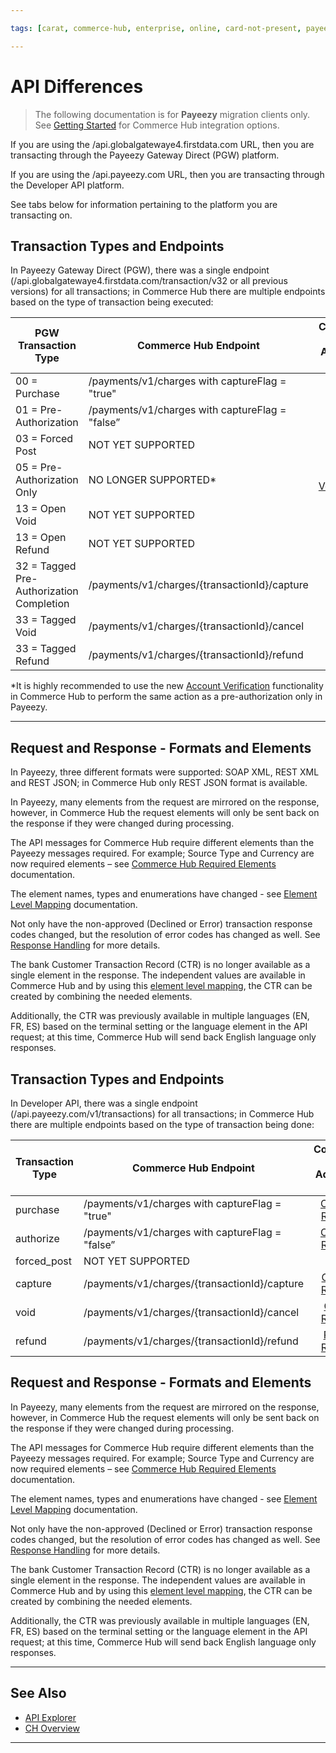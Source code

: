 ```yaml
---

tags: [carat, commerce-hub, enterprise, online, card-not-present, payeezy]

---
```


# API Differences

<!-- theme: danger -->
>  The following documentation is for **Payeezy** migration clients only. See [Getting Started](?path=docs/Getting-Started/Getting-Started-General.md) for Commerce Hub integration options.

If you are using the /api.globalgatewaye4.firstdata.com URL, then you are transacting through the Payeezy Gateway Direct (PGW) platform.

If you are using the /api.payeezy.com URL, then you are transacting through the Developer API platform.

See tabs below for information pertaining to the platform you are transacting on.

<!--type: tab
titles: Payeezy Gateway Direct, Developer API
-->

## Transaction Types and Endpoints

In Payeezy Gateway Direct (PGW), there was a single endpoint (/api.globalgatewaye4.firstdata.com/transaction/v32 or all previous versions) for all transactions; in Commerce Hub there are multiple endpoints based on the type of transaction being executed:

| PGW Transaction Type | Commerce Hub Endpoint | Commerce Hub <br> Additional Info |
| -------- | ------------- | :--------------: |
|00 = Purchase | /payments/v1/charges with captureFlag = "true" | [Charges Request](?path=docs/Resources/API-Documents/Payments/Charges.md)|
|01 = Pre-Authorization  | /payments/v1/charges with captureFlag = "false”  | [Charges Request](?path=docs/Resources/API-Documents/Payments/Charges.md)|
|03 = Forced Post   | NOT YET SUPPORTED  | 
|05 = Pre-Authorization Only   | NO LONGER SUPPORTED* | [Account Verification](?path=docs/Resources/API-Documents/Payments_VAS/Verification.md) |
|13 = Open Void   | NOT YET SUPPORTED  | 
|13 = Open Refund   | NOT YET SUPPORTED  | 
|32 = Tagged Pre-Authorization Completion   | /payments/v1/charges/{transactionId}/capture | [Capture Request](?path=docs/Resources/API-Documents/Payments/Charges.md)| 
|33 = Tagged Void   | /payments/v1/charges/{transactionId}/cancel | [Cancel Request](?path=docs/Resources/API-Documents/Payments/Charges.md)| 
|33 = Tagged Refund   | /payments/v1/charges/{transactionId}/refund  | [Refund Request](?path=docs/Resources/API-Documents/Payments/Charges.md)|

*It is highly recommended to use the new [Account Verification](?path=docs/Resources/Guides/Payeezy/Payeezy-Migration-ExtendedFeaturesAcctVer.md) functionality in Commerce Hub to perform the same action as a pre-authorization only in Payeezy.

---

## Request and Response - Formats and Elements

In Payeezy, three different formats were supported: SOAP XML, REST XML and REST JSON; in Commerce Hub only REST JSON format is available. 

In Payeezy, many elements from the request are mirrored on the response, however, in Commerce Hub the request elements will only be sent back on the response if they were changed during processing.

The API messages for Commerce Hub require different elements than the Payeezy messages required.  For example; Source Type and Currency are now required elements – see [Commerce Hub Required Elements](?path=docs/Resources/Guides/Payeezy/Payeezy-Migration-ExtendedTechnicalRequired.md) documentation.

The element names, types and enumerations have changed - see [Element Level Mapping](?path=docs/Resources/Guides/Payeezy/Payeezy-Migration-ExtendedTechnicalAPI.md) documentation.

Not only have the non-approved (Declined or Error) transaction response codes changed, but the resolution of error codes has changed as well. See [Response Handling](?path=docs/Resources/Guides/Response-Codes/Response-Handling.md) for more details.

The bank Customer Transaction Record (CTR) is no longer available as a single element in the response. The independent values are available in Commerce Hub and by using this [element level mapping](?path=docs/Resources/Guides/Payeezy/Payeezy-Migration-ExtendedTechnicalCTR.md), the CTR can be created by combining the needed elements.  

Additionally, the CTR was previously available in multiple languages (EN, FR, ES) based on the terminal setting or the language element in the API request; at this time, Commerce Hub will send back English language only responses.

<!--
type: tab
-->

## Transaction Types and Endpoints

In Developer API, there was a single endpoint (/api.payeezy.com/v1/transactions) for all transactions; in Commerce Hub there are multiple endpoints based on the type of transaction being done:

| Transaction Type | Commerce Hub Endpoint | Commerce Hub <br> Additional Info |
| -------- | ------------- | :----------: |
| purchase | /payments/v1/charges with captureFlag = "true" | [Charges Request](?path=docs/Resources/API-Documents/Payments/Charges.md)|
|authorize | /payments/v1/charges with captureFlag = "false”  | [Charges Request](?path=docs/Resources/API-Documents/Payments/Charges.md)|
|forced_post   | NOT YET SUPPORTED  | 
|capture   | /payments/v1/charges/{transactionId}/capture  | [Capture Request](?path=docs/Resources/API-Documents/Payments/Capture.md)|
|void   | /payments/v1/charges/{transactionId}/cancel  | [Cancel Request](?path=docs/Resources/API-Documents/Payments/Cancel.md)|
|refund  | /payments/v1/charges/{transactionId}/refund   | [Refund Request](?path=docs/Resources/API-Documents/Payments/Refund.md)|

## Request and Response - Formats and Elements

In Payeezy, many elements from the request are mirrored on the response, however, in Commerce Hub the request elements will only be sent back on the response if they were changed during processing.

The API messages for Commerce Hub require different elements than the Payeezy messages required.  For example; Source Type and Currency are now required elements – see [Commerce Hub Required Elements](?path=docs/Resources/Guides/Payeezy/Payeezy-Migration-ExtendedTechnicalRequired.md) documentation.

The element names, types and enumerations have changed - see [Element Level Mapping](?path=docs/Resources/Guides/Payeezy/Payeezy-Migration-ExtendedTechnicalAPI.md) documentation.

Not only have the non-approved (Declined or Error) transaction response codes changed, but the resolution of error codes has changed as well. See [Response Handling](?path=docs/Resources/Guides/Response-Codes/Response-Handling.md) for more details.

The bank Customer Transaction Record (CTR) is no longer available as a single element in the response. The independent values are available in Commerce Hub and by using this [element level mapping](?path=docs/Resources/Guides/Payeezy/Payeezy-Migration-ExtendedTechnicalCTR.md), the CTR can be created by combining the needed elements. 

Additionally, the CTR was previously available in multiple languages (EN, FR, ES) based on the terminal setting or the language element in the API request; at this time, Commerce Hub will send back English language only responses.

<!-- type: tab-end -->

---

## See Also

- [API Explorer](../api/?type=post&path=/payments/v1/charges)
- [CH Overview](?path=docs/Resources/API-Documents/Payments_VAS/Verification.md)




---
